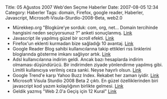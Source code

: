 Title: 05 Ağustos 2007 Web&#039;den Seçme Haberler
Date: 2007-08-05 12:34
Category: Haberler
Tags: domain, Firefox, google reader, Haberler, Javascript, Microsoft-Visula-Sturdio-2008-Beta, web2.0

-   Mürekkep.org "Blogküre’ye sorduk: com, org, net… Domain tercihinde
    hangisini neden seçiyorsunuz ?" anketi sonuçlanmış. [Link][]
-   Javascript ile yapılmış güzel bir scroll efekti. [Link][1]
-   Firefox'un eklenti kurmadan bize sağladığı 10 avantaj. [Link][2]
-   Google Reader Blog sahibi kullanıcılarına takip ettikleri rss
    linklerini bloglarında gösterme imkanı sağlıyor artık. [Link][3]
-   Adsl kullanıcılarına indirim geldi. Ancak bazı hesaplarda indirim
    olmaması düşündürücü. Bir indirimden ziyade yönlendirme yapılmış
    gibi. Limitli kullanıcıya verilmiş ceza sanki. Neyse hayırlı olsun.
    [Link][4]
-   Google Trend'e karşı Yahoo Buzz Index. Rekabet her zaman iyidir.
    [Link][5]
-   Microsoft Visula Sturdio 2008 Beta 2 çıktı. En güzel özelliklerinden
    biri javascript kod yazım kolaylığının birlikte gelmesi. [Link][6]
-   Geldik yazmış "Web 2.0′a Geçiş için 12 Kural" [Link][7]

</p>

  [Link]: http://www.murekkep.org/blogkureye-sorduk-com-org-net-domain-tercihinde-hangisini-neden-seciyorsunuz
    "neden .com"
  [1]: http://www.scrollovers.com/ "Scrollovers"
  [2]: http://lifehacker.com/software/lifehacker-top-10/top-10-firefox-features-that-dont-require-extensions-284532.php
    "Firefox"
  [3]: http://googlesystem.blogspot.com/2007/08/blogroll-powered-by-google-reader.html
    "Google Reader"
  [4]: http://www.ttnet.net.tr/yeni.htm "Adsl yeni tarife"
  [5]: http://www.readwriteweb.com/archives/yahoo_buzzlist_versus_google_trends.php
    "Yahoo Buzz Index"
  [6]: http://blogs.msdn.com/webdevtools/archive/2007/08/03/better-javascript-intellisense-with-silverlight-1-0.aspx
    "VS.NET 2008"
  [7]: http://geldik.biz/2007/08/03/web-20a-gecis-icin-12-kural/
    "Web2.0"
